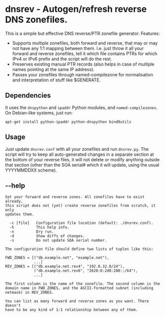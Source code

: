# dnsrev - Autogen/refresh reverse DNS zonefiles.

This is a simple but effective DNS reverse/PTR zonefile generator.
Features:

 * Supports multiple zonefiles, both forward and reverse, that may or
   may not have any 1:1 mapping between them. I.e. just throw it all
   your forward and reverse zonefiles, tell it which file contains PTRs
   for which IPv4 or IPv6 prefix and the script will do the rest.
 * Preserves existing manual PTR records (also helps in case of multiple
   names pointing at the same IP address).
 * Passes your zonefiles through named-compilezone for normalisation and
   interpretation of stuff like $GENERATE.

## Dependencies

It uses the `dnspython` and `ipaddr` Python modules, and
`named-compilezones`. On Debian-like systems, just run:

```
apt-get install python-ipaddr python-dnspython bind9utils
```

## Usage

Just update `dnsrev.conf` with all your zonefiles and run `dnsrev.py`.
The script will try to keep all auto-generated changes in a separate
section at the bottom of your reverse files, it will not delete or
modify anything outside that section (other than the SOA serial# which
it will update, using the usual YYYYMMDDXX scheme).

## --help

```
Set your forward and reverse zones. All zonefiles have to exist already,
this script does not (yet) create reverse zonefiles from scratch, it only
updates them.

  -c [file]   Configuration file location (default: ./dnsrev.conf).
  -h          This help info.
  -n          Dry run.
  -d          Show diffs of changes.
  -s          Do not update SOA serial number.

The configuration file should define two lists of tuples like this:

FWD_ZONES = [("db.example.net", "example.net"),
             ...]
REV_ZONES = [("db.example.net.rev4", "192.0.32.0/24"),
             ("db.example.net.rev6", "2620:0:2d0:200::/64"),
             ...]

The first column is the name of the zonefile. The second column is the
domain name in FWD_ZONES, and the ASCII-formatted subnet (including   
netmask) in REV_ZONES.

You can list as many forward and reverse zones as you want. There doesn't
have to be any kind of 1:1 relationship between any of them.
```
